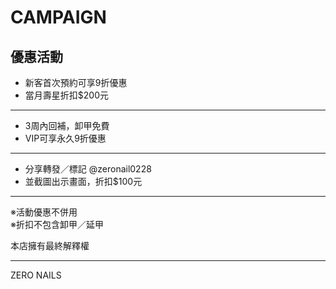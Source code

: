 # CAMPAIGN

## 優惠活動

- 新客首次預約可享9折優惠  
- 當月壽星折扣$200元  

---

- 3周內回補，卸甲免費  
- VIP可享永久9折優惠  

---

- 分享轉發／標記 @zeronail0228  
- 並截圖出示畫面，折扣$100元  

---

※活動優惠不併用  
※折扣不包含卸甲／延甲  

本店擁有最終解釋權  

---

ZERO NAILS
